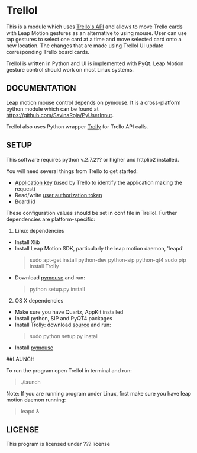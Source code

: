Trellol
================

This is a module which uses [Trello's API](https://trello.com/docs/) and allows to move Trello cards with Leap Motion gestures as an alternative to using mouse. User can use tap gestures to select one card at a time and move selected card onto a new location. The changes that are made using Trellol UI update corresponding Trello board cards. 

Trellol is written in Python and UI is implemented with PyQt. Leap Motion gesture control should work on most Linux systems. 

## DOCUMENTATION

Leap motion mouse control depends on pymouse. It is a cross-platform python module which can be found at https://github.com/SavinaRoja/PyUserInput. 

Trellol also uses Python wrapper [Trolly](https://github.com/plish/Trolly) for Trello API calls. 

## SETUP

This software requires python v.2.7.2?? or higher and httplib2 installed.

You will need several things from Trello to get started:
* [Application key](https://trello.com/docs/gettingstarted/index.html#getting-a-token-from-a-user) (used by Trello to identify the application making the request) 
* Read/write [user authorization token](https://trello.com/docs/gettingstarted/index.html#getting-an-application-key)
* Board id 

These configuration values should be set in conf file in Trellol. Further dependencies are platform-specific:

1. Linux dependencies
   
  * Install Xlib
  * Install Leap Motion SDK, particularly the leap motion daemon, 'leapd'
       > sudo apt-get install python-dev python-sip python-qt4
       > sudo pip install Trolly 
  * Download [pymouse](https://github.com/SavinaRoja/PyUserInput) and run:
     > python setup.py install

2. OS X dependencies

  * Make sure you have Quartz, AppKit installed
  * Install python, SIP and PyQT4 packages
  * Install Trolly: download [source](https://github.com/plish/Trolly) and run:
     > sudo python setup.py install
  * Install [pymouse](https://github.com/SavinaRoja/PyUserInput) 

##LAUNCH

To run the program open Trellol in terminal and run:
   > ./launch

Note: If you are running program under Linux, first make sure you have leap motion daemon running:
   > leapd & 

## LICENSE

This program is licensed under ??? license